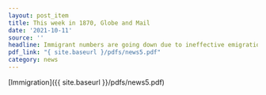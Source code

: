 ```yaml
---
layout: post_item
title: This week in 1870, Globe and Mail
date: '2021-10-11'
source: ''
headline: Immigrant numbers are going down due to ineffective emigration agents!
pdf_link: "{ site.baseurl }/pdfs/news5.pdf"
category: news
---
```


[Immigration]({{ site.baseurl }}/pdfs/news5.pdf)